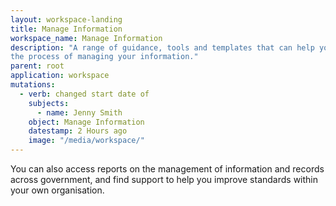 ```yaml
---
layout: workspace-landing
title: Manage Information
workspace_name: Manage Information
description: "A range of guidance, tools and templates that can help you through
the process of managing your information."
parent: root
application: workspace
mutations:
  - verb: changed start date of
    subjects:
      - name: Jenny Smith
    object: Manage Information
    datestamp: 2 Hours ago
    image: "/media/workspace/"
---
```


You can also access reports on the management of information and records across
government, and find support to help you improve standards within your own
organisation.

